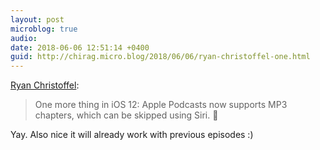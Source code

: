 ```yaml
---
layout: post
microblog: true
audio: 
date: 2018-06-06 12:51:14 +0400
guid: http://chirag.micro.blog/2018/06/06/ryan-christoffel-one.html
---
```

[Ryan Christoffel](https://twitter.com/iryantldr/status/1003842906782863362?s=21):

> One more thing in iOS 12: Apple Podcasts now supports MP3 chapters, which can be skipped using Siri. 🙌 

Yay. Also nice it will already work with previous episodes :)
